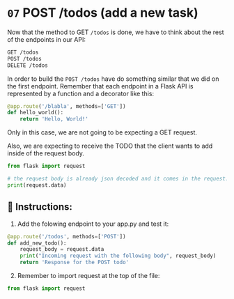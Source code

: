 # `07` POST /todos (add a new task)

Now that the method to GET `/todos` is done, we have to think about the rest of the endpoints in our API:

```txt
GET /todos
POST /todos
DELETE /todos
```

In order to build the `POST /todos` have do something similar that we did on the first endpoint. Remember that each endpoint in a Flask API is represented by a function and a decorator like this:

```python
@app.route('/blabla', methods=['GET'])
def hello_world():
    return 'Hello, World!'
```

Only in this case, we are not going to be expecting a GET request.

Also, we are expecting to receive the TODO that the client wants to add inside of the request body.

```python
from flask import request

# the request body is already json decoded and it comes in the request.data variable
print(request.data)
```

## 📝 Instructions:

1. Add the folowing endpoint to your app.py and test it:

```python
@app.route('/todos', methods=['POST'])
def add_new_todo():
    request_body = request.data
    print("Incoming request with the following body", request_body)
    return 'Response for the POST todo'
```

2. Remember to import request at the top of the file:

```python
from flask import request
```